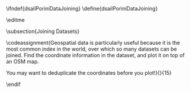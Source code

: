 \ifndef{dsailPoriniDataJoining}
\define{dsailPoriniDataJoining}

\editme

\subsection{Joining Datasets}

\codeassignment{Geospatial data is particularly useful because it is the most common index in the world, over which so many datasets can be joined. Find the coordinate information in the dataset, and plot it on top of an OSM map.

You may want to deduplicate the coordinates before you plot!}{}{15}

\endif


